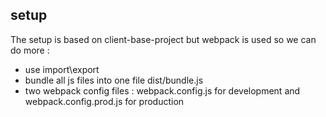 <h2>setup</h2>
The setup is based on client-base-project but webpack is used so we can do more :
<ul>
<li>use import\export</li>
<li>bundle all js files into one file dist/bundle.js</li>
<li>two webpack config files : webpack.config.js for development and webpack.config.prod.js for production</li>
</ul>